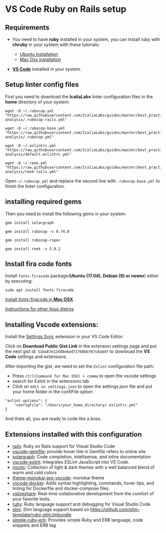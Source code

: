 # VS Code Ruby on Rails setup 
## Requirements
- You need to have **ruby** installed in your system, you can install ruby with **chruby** in your system with these tutorials: 
	- [Ubuntu installation](https://ryanbigg.com/2014/10/ubuntu-ruby-ruby-install-chruby-and-you)
	- [Mac Osx installation](https://ryanbigg.com/2015/06/mac-os-x-ruby-ruby-install-chruby-and-you)

- **[VS Code](https://code.visualstudio.com/)** installed in your system.

## Setup linter config files 
First you need to download the **IcaliaLabs** linter configuration files in the **home** directory of your system:

```
wget -O ~/.rubocop.yml "https://raw.githubusercontent.com/IcaliaLabs/guides/master/best_practices/code-analysis/.rubocop-rails.yml" 
```

```
wget -O ~/.rubocop-base.yml "https://raw.githubusercontent.com/IcaliaLabs/guides/master/best_practices/code-analysis/.rubocop.yml" 
```

```
wget -O ~/.eslintrc.yml "https://raw.githubusercontent.com/IcaliaLabs/guides/master/best_practices/code-analysis/default.eslintrc.yml" 
```

```
wget -O ~/.reek.yml "https://raw.githubusercontent.com/IcaliaLabs/guides/master/best_practices/code-analysis/reek-rails.yml" 
```

Open `~/.rubocop.yml` and replace the second line with `.rubocop-base.yml` to finish the linter configuration.

## installing required gems

Then you need to install the following gems in your system:

`‌gem install solargraph`

`gem install rubocop -v 0.74.0`

`gem install rubocop-rspec`

`gem install reek -v 5.0.2`

## Install fira code fonts
Install `fonts-firacode` package(**Ubuntu (17.04), Debian (9) or newer**) either by executing:

`sudo apt install fonts-firacode`

[Install fonts-firacode in **Mac OSX**](https://medium.com/@qjli/daily-dev-tips-96-visual-studio-code-how-to-enable-this-new-sexy-fira-code-font-89bafbfa245f)

[Instructions for other linux distros](https://github.com/tonsky/FiraCode/wiki/Linux-instructions)


## Installing Vscode extensions:

Install the [Settings Sync](https://marketplace.visualstudio.com/items?itemName=Shan.code-settings-sync) extension in your VS Code Editor.

Click on **Download Public Gist Link** in the extension settings page and put the next gist id: `51ba87e124d8e6ed72760bb767c8a64f` to download the **VS Code** settings and extensions.

After importing the gist, we need to set the `Eslint` configuration file path:

- Press `ctrl(Command for Mac OSX) + comma` to open the vscode settings
- search for Eslint in the extensions tab 
- Click on `edit on settings.json` to open the settings.json file and put your home folder in the confiFile option  

```
"eslint.options": { 
	"configFile": "/Users/your_home_directory/.eslintrc.yml"
}
```
And thats all, you are ready to code like a boss.

## Extensions installed with this configuration
- [rails](https://marketplace.visualstudio.com/items?itemName=bung87.rails): Ruby on Rails support for Visual Studio Code
- [vscode-gemfile](https://marketplace.visualstudio.com/items?itemName=bung87.vscode-gemfile): provide hover link in Gemfile refers to online site
-	[solargraph](https://marketplace.visualstudio.com/items?itemName=castwide.solargraph): Code completion, intellisense, and inline documentation
- [vscode-eslint](https://marketplace.visualstudio.com/items?itemName=dbaeumer.vscode-eslint): Integrates ESLint JavaScript into VS Code.
- [noctis](https://marketplace.visualstudio.com/items?itemName=liviuschera.noctis): Collection of light & dark themes with a well balanced blend of warm and cold colors
- [theme-monokai-pro-vscode](https://monokai.pro): monokai theme
- [vscode-docker](https://marketplace.visualstudio.com/items?itemName=ms-azuretools.vscode-docker): Adds syntax highlighting, commands, hover tips, and linting for Dockerfile and docker-compose files.
- [vsliveshare](https://visualstudio.microsoft.com/es/services/live-share/): Real-time collaborative development from the comfort of your favorite tools.
- [ruby](https://marketplace.visualstudio.com/items?itemName=rebornix.Ruby): Ruby language support and debugging for Visual Studio Code
- [slim](https://marketplace.visualstudio.com/items?itemName=sianglim.slim): Slim language support based on https://github.com/slim-template/ruby-slim.tmbundle
- [simple-ruby-erb](https://marketplace.visualstudio.com/items?itemName=vortizhe.simple-ruby-erb): Provides simple Ruby and ERB language, code snippets and ERB tag

